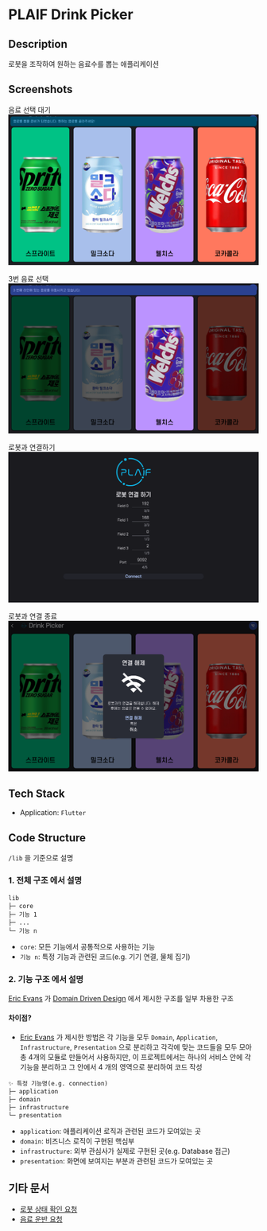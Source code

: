 # PLAIF Drink Picker

## Description

로봇을 조작하여 원하는 음료수를 뽑는 애플리케이션

## Screenshots

음료 선택 대기
![음료 선택 대기](/docs/screenshots/ready_2.png)

3번 음료 선택
![음료 선택](/docs/screenshots/busy_for_3.png)

로봇과 연결하기
![연결](/docs/screenshots/connect.png)

로봇과 연결 종료
![연결 종료](/docs/screenshots/disconnect.png)

## Tech Stack

- Application: `Flutter`

## Code Structure

`/lib` 을 기준으로 설명

### 1. 전체 구조 에서 설명

```plaintext
lib
├─ core
├─ 기능 1
├─ ...
└─ 기능 n
```

- `core`: 모든 기능에서 공통적으로 사용하는 기능
- `기능 n`: 특정 기능과 관련된 코드(e.g. 기기 연결, 물체 집기)

### 2. 기능 구조 에서 설명

[Eric Evans](https://www.linkedin.com/in/ericevansddd/) 가 [Domain Driven Design](https://www.yes24.com/Product/Goods/5312881) 에서 제시한 구조를 일부 차용한 구조

#### 차이점?

- [Eric Evans](https://www.linkedin.com/in/ericevansddd/) 가 제시한 방법은 각 기능을 모두 `Domain`, `Application`, `Infrastructure`, `Presentation` 으로 분리하고 각각에 맞는 코드들을 모두 모아 총 4개의 모듈로 만들어서 사용하지만, 이 프로젝트에서는 하나의 서비스 안에 각 기능을 분리하고 그 안에서 4 개의 영역으로 분리하여 코드 작성

```plaintext
✨ 특정 기능명(e.g. connection)
├─ application
├─ domain
├─ infrastructure
└─ presentation
```

- `application`: 애플리케이션 로직과 관련된 코드가 모여있는 곳
- `domain`: 비즈니스 로직이 구현된 핵심부
- `infrastructure`: 외부 관심사가 실제로 구현된 곳(e.g. Database 접근)
- `presentation`: 화면에 보여지는 부분과 관련된 코드가 모여있는 곳

## 기타 문서

- [로봇 상태 확인 요청](/docs/apis/websocket_requests/io_states.md)
- [음료 운반 요청](/docs/apis/websocket_requests/set_io.md)

